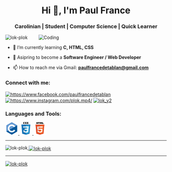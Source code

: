 <h1 align="center">Hi 👋, I'm Paul France</h1>
<h3 align="center">Carolinian | Student | Computer Science | Quick Learner</h3>
<img align="right" alt="Coding" width="400" src="https://user-images.githubusercontent.com/74038190/212748830-4c709398-a386-4761-84d7-9e10b98fbe6e.gif">

<p align="left"> <img src="https://komarev.com/ghpvc/?username=lok-plok&label=Profile%20views&color=0e75b6&style=flat" alt="lok-plok" /> </p>

- 🌱 I’m currently learning **C, HTML, CSS**

- 👯 Asipring to become a **Software Engineer / Web Developer**

- 📫 How to reach me via Gmail: **paulfrancedetablan@gmail.com**

<h3 align="left">Connect with me:</h3>
<p align="left">
<a href="https://fb.com/https://www.facebook.com/paulfrancedetablan" target="blank"><img align="center" src="https://raw.githubusercontent.com/rahuldkjain/github-profile-readme-generator/master/src/images/icons/Social/facebook.svg" alt="https://www.facebook.com/paulfrancedetablan" height="30" width="40" /></a>
<a href="https://instagram.com/https://www.instagram.com/plok.mp4/" target="blank"><img align="center" src="https://raw.githubusercontent.com/rahuldkjain/github-profile-readme-generator/master/src/images/icons/Social/instagram.svg" alt="https://www.instagram.com/plok.mp4/" height="30" width="40" /></a>
<a href="https://discord.gg/lok_y2" target="blank"><img align="center" src="https://raw.githubusercontent.com/rahuldkjain/github-profile-readme-generator/master/src/images/icons/Social/discord.svg" alt="lok_y2" height="30" width="40" /></a>
</p>

<h3 align="left">Languages and Tools:</h3>
<p align="left"> <a href="https://getbootstrap.com" target="_blank" rel="noreferrer">  
  <img src="https://raw.githubusercontent.com/devicons/devicon/master/icons/c/c-original.svg" alt="c" width="40" height="40"/> </a> <a href="https://www.w3schools.com/css/" target="_blank" rel="noreferrer"> 
  <img src="https://raw.githubusercontent.com/devicons/devicon/master/icons/css3/css3-original-wordmark.svg" alt="css3" width="40" height="40"/> </a> <a href="https://git-scm.com/" target="_blank" rel="noreferrer"> 
  <img src="https://raw.githubusercontent.com/devicons/devicon/master/icons/html5/html5-original-wordmark.svg" alt="html5" width="40" height="40"/> </a> <a href="https://developer.mozilla.org/en-US/docs/Web/JavaScript" target="_blank" rel="noreferrer">     <hr>

<p><img align="left" src="https://github-readme-stats.vercel.app/api/top-langs?username=lok-plok&show_icons=true&locale=en&layout=compact" alt="lok-plok" /></p>

<p>&nbsp;<img align="center" src="https://github-readme-stats.vercel.app/api?username=lok-plok&show_icons=true&locale=en" alt="lok-plok" /></p><hr>

<p><img align="center" src="https://github-readme-streak-stats.herokuapp.com/?user=lok-plok&" alt="lok-plok" /></p>
